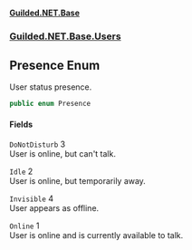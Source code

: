 #### [Guilded.NET.Base](Guilded_NET_Base.md 'Guilded.NET.Base')
### [Guilded.NET.Base.Users](Guilded_NET_Base.md#Guilded_NET_Base_Users 'Guilded.NET.Base.Users')
## Presence Enum
User status presence.  
```csharp
public enum Presence

```
#### Fields
<a name='Guilded_NET_Base_Users_Presence_DoNotDisturb'></a>
`DoNotDisturb` 3  
User is online, but can't talk.  
  
<a name='Guilded_NET_Base_Users_Presence_Idle'></a>
`Idle` 2  
User is online, but temporarily away.  
  
<a name='Guilded_NET_Base_Users_Presence_Invisible'></a>
`Invisible` 4  
User appears as offline.  
  
<a name='Guilded_NET_Base_Users_Presence_Online'></a>
`Online` 1  
User is online and is currently available to talk.  
  
